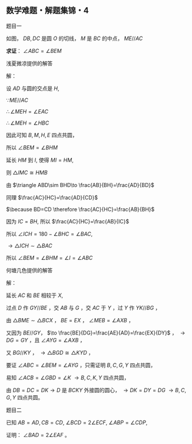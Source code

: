 ## 数学难题・解题集锦・4

题目一

如图， $DB,DC$ 是圆 $O$ 的切线， $M$ 是 $BC$ 的中点， $ME//AC$

**求证**： $\angle ABC=\angle BEM$

浅夏微凉提供的解答

解：

设 $AD$ 与圆的交点是 $H,$ 

$\because ME//AC$

$\therefore \angle MEH=\angle EAC$

$\therefore \angle MEH=\angle HBC$

因此可知 $B,M,H,E$ 四点共圆，

所以 $\angle BEM=\angle BHM$

延长 $HM$ 到 $I,$ 使得 $MI=HM,$ 

则 $\triangle IMC\cong HMB$

由 $\triangle ABD\sim BHD\to \frac{AB}{BH}=\frac{AD}{BD}$

同理 $\frac{AC}{HC}=\frac{AD}{CD}$

$\because BD=CD \therefore \frac{AC}{HC}=\frac{AB}{BH}$

因为 $IC=BH,$ 所以 $\frac{AC}{HC}=\frac{AB}{IC}$

所以 $\angle ICH=180-\angle BHC=\angle BAC,$

$\to \triangle ICH\sim \triangle BAC$

所以 $\angle BEM=\angle BHM=\angle I=\angle ABC$

何塘几色提供的解答

解：

延长 $AC$ 和 $BE$ 相较于 $X,$ 

过点 $D$ 作 $GY//BE$ ，交 $AB$ 与 $G$ ，交 $AC$ 于 $Y$ ，过 $Y$ 作 $YK//BG$ ，

由 $\triangle BME\sim \triangle BCX$ ， $BE=EX$ ， $\angle MEB=\angle AXB$ ，

又因为 $BE//GY$， $\to \frac{BE}{DG}=\frac{AE}{AD}=\frac{EX}{DY}$ ， $\to DG=GY$ ，且 $\angle AYG=\angle AXB$ ，

又 $BG//KY$ ， $\to \triangle BGD \cong \triangle KYD$ ，

要证 $\angle ABC=\angle BEM=\angle AYG$ ，只需证明 $B,C,G,Y$ 四点共圆，

易知 $\angle ACB=\angle GBD=\angle K$  $\to B,C,K,Y$ 四点共圆，

由 $DB=DC=DK \to D$ 是 $BCKY$ 外接圆的圆心， $\to DK=DY=DG$  $\to B,C,G,Y$ 四点共圆。

题目二

已知 $AB=AD,CB=CD,$ $\angle BCD=2\angle ECF,$ $\angle ABP=\angle CDP,$

证明： $\angle BAD=2\angle EAF$ 。









